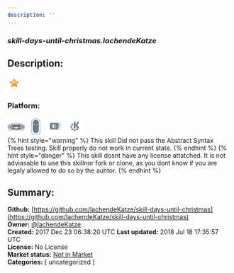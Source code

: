 ```yaml
---
description: ''
---
```


### _skill-days-until-christmas.lachendeKatze_  
## Description:  
  
  
![](../.gitbook/assets/star.png)  
  
### Platform:  
 ![Mark I](../.gitbook/assets/mark-1-icon.png)  ![Mark II](../.gitbook/assets/mark-2-icon.png)  ![Picroft](../.gitbook/assets/picroft-icon.png)  ![plasmoid](../.gitbook/assets/kde.png)   
{% hint style="warning" %}
This skill Did not pass the Abstract Syntax Trees testing. Skill properly do not work in current state.
{% endhint %}
{% hint style="danger" %}
This skill dosnt have any license attatched. It is not adviasable to use this skillnor fork or clone, as you dont know if you are legaly allowed to do so by the auhtor.
{% endhint %}
  
## Summary:  
**Github:** [https://github.com/lachendeKatze/skill-days-until-christmas](https://github.com/lachendeKatze/skill-days-until-christmas)  
**Owner:** [@lachendeKatze](https://github.com/lachendeKatze)  
**Created:** 2017 Dec 23 06:38:20 UTC  **Last updated:** 2018 Jul 18 17:35:57 UTC  
**License:** No License  
**Market status:** [Not in Market](https://market.mycroft.ai/skill/)  
**Categories:** [ uncategorized ]   
